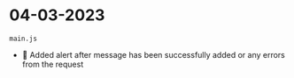 # 04-03-2023

`main.js`

- :loudspeaker: Added alert after message has been successfully added or any errors from the request
